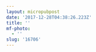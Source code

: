 ```yaml
---
layout: micropubpost
date: '2017-12-28T04:38:26.223Z'
title: ''
mf-photo:
  - ''
slug: '16706'
---
```


